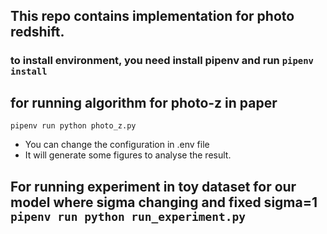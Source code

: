 ## This repo contains implementation for photo redshift.

### to install environment, you need install pipenv and run `pipenv install`

## for running algorithm for photo-z in paper 
`pipenv run python photo_z.py`
 *  You can change the configuration in .env file
 *  It will generate some figures to analyse the result.

## For running experiment in toy dataset for our model where sigma changing and fixed sigma=1 `pipenv run python run_experiment.py`